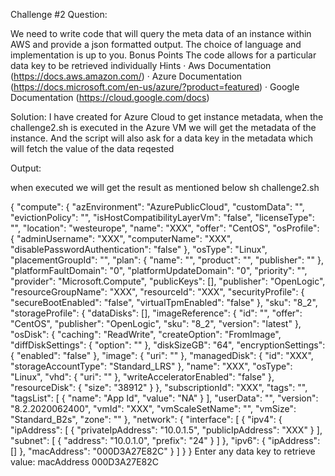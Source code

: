 Challenge #2 Question:

We need to write code that will query the meta data of an instance within AWS and provide a json formatted output. The choice of language and implementation is up to you.
Bonus Points
The code allows for a particular data key to be retrieved individually
Hints
·         Aws Documentation (https://docs.aws.amazon.com/)
·         Azure Documentation (https://docs.microsoft.com/en-us/azure/?product=featured)
·         Google Documentation (https://cloud.google.com/docs)

Solution: 
I have created for Azure Cloud to get instance metadata, when the challenge2.sh is executed in the Azure VM we will get the metadata of the instance. And the script will also ask for a data key in the metadata which will fetch the value of the data reqested 

Output:

when executed we will get the result as mentioned below
sh challenge2.sh

{
  "compute": {
    "azEnvironment": "AzurePublicCloud",
    "customData": "",
    "evictionPolicy": "",
    "isHostCompatibilityLayerVm": "false",
    "licenseType": "",
    "location": "westeurope",
    "name": "XXX",
    "offer": "CentOS",
    "osProfile": {
      "adminUsername": "XXX",
      "computerName": "XXX",
      "disablePasswordAuthentication": "false"
    },
    "osType": "Linux",
    "placementGroupId": "",
    "plan": {
      "name": "",
      "product": "",
      "publisher": ""
    },
    "platformFaultDomain": "0",
    "platformUpdateDomain": "0",
    "priority": "",
    "provider": "Microsoft.Compute",
    "publicKeys": [],
    "publisher": "OpenLogic",
    "resourceGroupName": "XXX",
    "resourceId": "XXX",
    "securityProfile": {
      "secureBootEnabled": "false",
      "virtualTpmEnabled": "false"
    },
    "sku": "8_2",
    "storageProfile": {
      "dataDisks": [],
      "imageReference": {
        "id": "",
        "offer": "CentOS",
        "publisher": "OpenLogic",
        "sku": "8_2",
        "version": "latest"
      },
      "osDisk": {
        "caching": "ReadWrite",
        "createOption": "FromImage",
        "diffDiskSettings": {
          "option": ""
        },
        "diskSizeGB": "64",
        "encryptionSettings": {
          "enabled": "false"
        },
        "image": {
          "uri": ""
        },
        "managedDisk": {
          "id": "XXX",
          "storageAccountType": "Standard_LRS"
        },
        "name": "XXX",
        "osType": "Linux",
        "vhd": {
          "uri": ""
        },
        "writeAcceleratorEnabled": "false"
      },
      "resourceDisk": {
        "size": "38912"
      }
    },
    "subscriptionId": "XXX",
    "tags": "",
    "tagsList": [
      {
        "name": "App Id",
        "value": "NA"
      }
    ],
    "userData": "",
    "version": "8.2.2020062400",
    "vmId": "XXX",
    "vmScaleSetName": "",
    "vmSize": "Standard_B2s",
    "zone": ""
  },
  "network": {
    "interface": [
      {
        "ipv4": {
          "ipAddress": [
            {
              "privateIpAddress": "10.0.1.5",
              "publicIpAddress": "XXX"
            }
          ],
          "subnet": [
            {
              "address": "10.0.1.0",
              "prefix": "24"
            }
          ]
        },
        "ipv6": {
          "ipAddress": []
        },
        "macAddress": "000D3A27E82C"
      }
    ]
  }
}
Enter any data key to retrieve value: macAddress
000D3A27E82C

